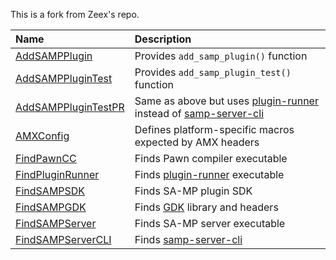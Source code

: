 This is a fork from Zeex's repo.

Name                                             | Description
:------------------------------------------------|:--------------------------------------------------------
[AddSAMPPlugin](AddSAMPPlugin.cmake)             | Provides `add_samp_plugin()` function
[AddSAMPPluginTest](AddSAMPPluginTest.cmake)     | Provides `add_samp_plugin_test()` function
[AddSAMPPluginTestPR](AddSAMPPluginTestPR.cmake) | Same as above but uses [plugin-runner][plugin-runner] instead of [samp-server-cli][samp-server-cli]
[AMXConfig](AMXConfig.cmake)                     | Defines platform-specific macros expected by AMX headers
[FindPawnCC](FindPawnCC.cmake)                   | Finds Pawn compiler executable
[FindPluginRunner](FindPluginRunner.cmake)       | Finds [plugin-runner][plugin-runner] executable
[FindSAMPSDK](FindSAMPSDK.cmake)                 | Finds SA-MP plugin SDK
[FindSAMPGDK](FindSAMPGDK.cmake)                 | Finds [GDK][sampgdk] library and headers
[FindSAMPServer](FindSAMPServer.cmake)           | Finds SA-MP server executable
[FindSAMPServerCLI](FindSAMPServerCLI.cmake)     | Finds [samp-server-cli][samp-server-cli]

[sampgdk]: https://github.com/Zeex/sampgdk
[samp-server-cli]: https://github.com/Zeex/samp-server-cli
[plugin-runner]: https://github.com/Zeex/plugin-runner
